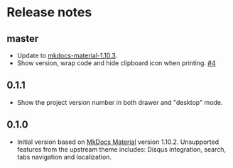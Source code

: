 # Release notes

## master

 - Update to [mkdocs-material-1.10.3].
 - Show version, wrap code and hide clipboard icon when printing. [#4]

 [mkdocs-material-1.10.3]: https://github.com/squidfunk/mkdocs-material/releases/tag/1.10.3
 [#4]: https://github.com/jonas/paradox-material-theme/issues/4

## 0.1.1

 - Show the project version number in both drawer and "desktop" mode.

## 0.1.0

 - Initial version based on [MkDocs Material] version 1.10.2. Unsupported
   features from the upstream theme includes: Disqus integration, search,
   tabs navigation and localization.

 [MkDocs Material]: https://github.com/squidfunk/mkdocs-material
